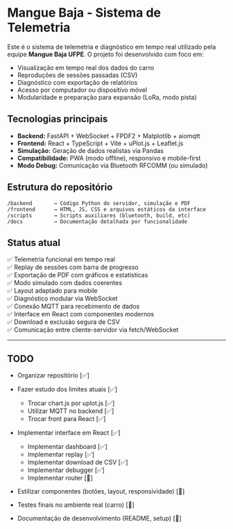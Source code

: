 # Mangue Baja - Sistema de Telemetria

Este é o sistema de telemetria e diagnóstico em tempo real utilizado pela equipe **Mangue Baja UFPE**. O projeto foi desenvolvido com foco em:

- Visualização em tempo real dos dados do carro
- Reproduções de sessões passadas (CSV)
- Diagnóstico com exportação de relatórios
- Acesso por computador ou dispositivo móvel
- Modularidade e preparação para expansão (LoRa, modo pista)

## Tecnologias principais

- **Backend:** FastAPI + WebSocket + FPDF2 + Matplotlib + aiomqtt
- **Frontend:** React + TypeScript + Vite + uPlot.js + Leaflet.js
- **Simulação:** Geração de dados realistas via Pandas
- **Compatibilidade:** PWA (modo offline), responsivo e mobile-first
- **Modo Debug:** Comunicação via Bluetooth RFCOMM (ou simulado)

## Estrutura do repositório

```
/backend       → Código Python do servidor, simulação e PDF
/frontend      → HTML, JS, CSS e arquivos estáticos da interface
/scripts       → Scripts auxiliares (bluetooth, build, etc)
/docs          → Documentação detalhada por funcionalidade
```

## Status atual

✅ Telemetria funcional em tempo real  
✅ Replay de sessões com barra de progresso  
✅ Exportação de PDF com gráficos e estatísticas  
✅ Modo simulado com dados coerentes  
✅ Layout adaptado para mobile  
✅ Diagnóstico modular via WebSocket  
✅ Conexão MQTT para recebimento de dados  
✅ Interface em React com componentes modernos  
✅ Download e exclusão segura de CSV  
✅ Comunicação entre cliente-servidor via fetch/WebSocket

---

## TODO

- Organizar repositório [✅]  
- Fazer estudo dos limites atuais [✅]  
  - Trocar chart.js por uplot.js [✅]  
  - Utilizar MQTT no backend [✅]  
  - Trocar front para React [✅]  

- Implementar interface em React [✅]  
  - Implementar dashboard [✅]  
  - Implementar replay [✅]  
  - Implementar download de CSV [✅]  
  - Implementar debugger [✅]  
  - Implementar router [🔲]  

- Estilizar componentes (botões, layout, responsividade) [🔲]  
- Testes finais no ambiente real (carro) [🔲]  
- Documentação de desenvolvimento (README, setup) [🔲]
